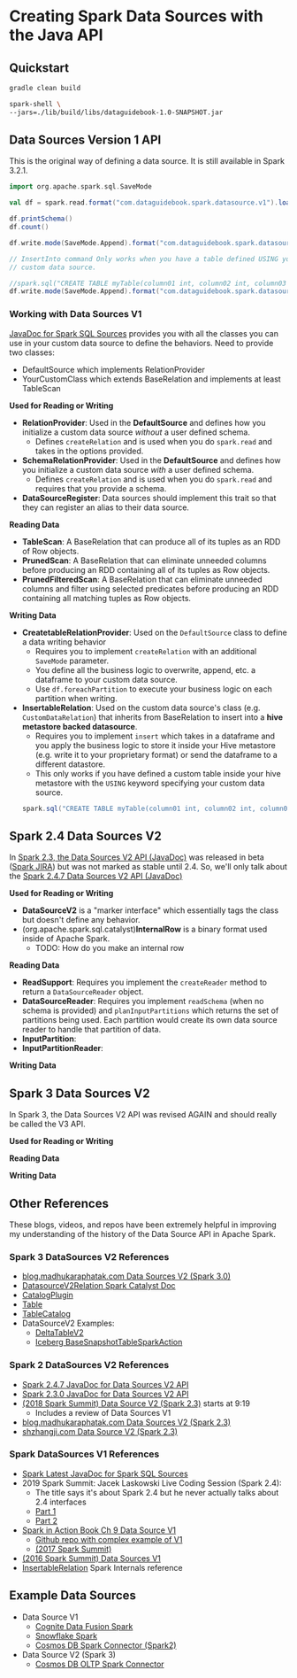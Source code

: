# Creating Spark Data Sources with the Java API

## Quickstart

```bash
gradle clean build

spark-shell \
--jars=./lib/build/libs/dataguidebook-1.0-SNAPSHOT.jar
```

## Data Sources Version 1 API

This is the original way of defining a data source. It is still available in Spark 3.2.1.


```scala
import org.apache.spark.sql.SaveMode

val df = spark.read.format("com.dataguidebook.spark.datasource.v1").load("")

df.printSchema()
df.count()

df.write.mode(SaveMode.Append).format("com.dataguidebook.spark.datasource.v1").save("newpath")

// InsertInto command Only works when you have a table defined USING your
// custom data source.

//spark.sql("CREATE TABLE myTable(column01 int, column02 int, column03 int ) USING com.dataguidebook.spark.datasource.v1 LOCATION custom/insertinto")
df.write.mode(SaveMode.Append).format("com.dataguidebook.spark.datasource.v1").insertInto("myTable")
```

### Working with Data Sources V1

[JavaDoc for Spark SQL Sources](https://spark.apache.org/docs/latest/api/java/org/apache/spark/sql/sources/package-summary.html) provides you with all the classes you can use in your custom data source to define the behaviors. Need to provide two classes:
* DefaultSource which implements RelationProvider
* YourCustomClass which extends BaseRelation and implements at least TableScan

**Used for Reading or Writing**
* **RelationProvider**: Used in the **DefaultSource** and defines how you initialize a custom data source *without* a user defined schema.
  * Defines `createRelation` and is used when you do `spark.read` and takes in the options provided.
* **SchemaRelationProvider**: Used in the **DefaultSource** and defines how you initialize a custom data source *with* a user defined schema.
  * Defines `createRelation` and is used when you do `spark.read` and requires that you provide a schema.
* **DataSourceRegister**: Data sources should implement this trait so that they can register an alias to their data source.

**Reading Data**
* **TableScan**: A BaseRelation that can produce all of its tuples as an RDD of Row objects.
* **PrunedScan**: A BaseRelation that can eliminate unneeded columns before producing an RDD containing all of its tuples as Row objects.
* **PrunedFilteredScan**: A BaseRelation that can eliminate unneeded columns and filter using selected predicates before producing an RDD containing all matching tuples as Row objects.

**Writing Data**
* **CreatetableRelationProvider**: Used on the `DefaultSource` class to define a data writing behavior
  * Requires you to implement `createRelation` with an additional `SaveMode` parameter.
  * You define all the business logic to overwrite, append, etc. a dataframe to your custom data source.
  * Use `df.foreachPartition` to execute your business logic on each partition when writing.
* **InsertableRelation**:  Used on the custom data source's class (e.g. `CustomDataRelation`) that inherits from BaseRelation to insert into a **hive metastore backed datasource**.
  * Requires you to implement `insert` which takes in a dataframe and you apply the business logic to store it inside your Hive metastore (e.g. write it to your proprietary format) or send the dataframe to a different datastore.
  * This only works if you have defined a custom table inside your hive metastore with the `USING` keyword specifying your custom data source.  
  ```scala
  spark.sql("CREATE TABLE myTable(column01 int, column02 int, column03 int ) USING com.dataguidebook.spark.datasource.v1 LOCATION custom/insertinto")
  ```

## Spark 2.4 Data Sources V2

In [Spark 2.3, the Data Sources V2 API (JavaDoc)](https://spark.apache.org/docs/2.3.0/api/java/org/apache/spark/sql/sources/v2/package-summary.html) was released in beta ([Spark JIRA](https://issues.apache.org/jira/browse/SPARK-15689)) but was not marked as stable until 2.4. So, we'll only talk about the [Spark 2.4.7 Data Sources V2 API (JavaDoc)](https://spark.apache.org/docs/2.4.7/api/java/org/apache/spark/sql/sources/v2/package-summary.html)

**Used for Reading or Writing**
* **DataSourceV2** is a "marker interface" which essentially tags the class but doesn't define any behavior.
* (org.apache.spark.sql.catalyst)**InternalRow** is a binary format used inside of Apache Spark.
  * TODO: How do you make an internal row

**Reading Data**
* **ReadSupport**: Requires you implement the `createReader` method to return a `DataSourceReader` object.
* **DataSourceReader**: Requires you implement `readSchema` (when no schema is provided) and `planInputPartitions` which returns the set of partitions being used. Each partition would create its own data source reader to handle that partition of data.
* **InputPartition**:
* **InputPartitionReader**:



**Writing Data**


## Spark 3 Data Sources V2

In Spark 3, the Data Sources V2 API was revised AGAIN and should really be called the V3 API.

**Used for Reading or Writing**

**Reading Data**


**Writing Data**


## Other References

These blogs, videos, and repos have been extremely helpful in improving my understanding of the history of the Data Source API in Apache Spark.

### Spark 3 DataSources V2 References
* [blog.madhukaraphatak.com Data Sources V2 (Spark 3.0)](http://blog.madhukaraphatak.com/categories/datasource-v2-spark-three/)
* [DatasourceV2Relation Spark Catalyst Doc](https://javadoc.io/doc/com.intel.spark/spark-catalyst_2.12/latest/org/apache/spark/sql/execution/datasources/v2/DataSourceV2Relation.html)
* [CatalogPlugin](https://spark.apache.org/docs/latest/api/java/org/apache/spark/sql/connector/catalog/CatalogPlugin.html)
* [Table](https://spark.apache.org/docs/latest/api/java/org/apache/spark/sql/connector/catalog/Table.html)
* [TableCatalog](https://spark.apache.org/docs/latest/api/java//org/apache/spark/sql/connector/catalog/TableCatalog.html)
* DataSourceV2 Examples:
  * [DeltaTableV2](https://github.com/delta-io/delta/blob/b36f6a7a57caa47dce72d9eb7fac8b7a4d25b15e/core/src/main/scala/org/apache/spark/sql/delta/catalog/DeltaTableV2.scala)
  * [Iceberg BaseSnapshotTableSparkAction](https://github.com/apache/iceberg/blob/7c2ea0128133f630041ecb77de1fae754073e904/spark/v3.2/spark/src/main/java/org/apache/iceberg/spark/actions/BaseSnapshotTableSparkAction.java)

### Spark 2 DataSources V2 References
* [Spark 2.4.7 JavaDoc for Data Sources V2 API](https://spark.apache.org/docs/2.4.7/api/java/org/apache/spark/sql/sources/v2/package-summary.html)
* [Spark 2.3.0 JavaDoc for Data Sources V2 API](https://spark.apache.org/docs/2.3.0/api/java/org/apache/spark/sql/sources/v2/package-summary.html)
* [(2018 Spark Summit) Data Source V2 (Spark 2.3)](https://www.youtube.com/watch?v=9-eomYXVnvY) starts at 9:19
  * Includes a review of Data Sources V1
* [blog.madhukaraphatak.com Data Sources V2 (Spark 2.3)](http://blog.madhukaraphatak.com/categories/datasource-v2-series/)
* [shzhangji.com Data Source V2 (Spark 2.3)](http://shzhangji.com/blog/2018/12/08/spark-datasource-api-v2/)

### Spark DataSources V1 References
* [Spark Latest JavaDoc for Spark SQL Sources](https://spark.apache.org/docs/latest/api/java/org/apache/spark/sql/sources/package-summary.html)
* 2019 Spark Summit: Jacek Laskowski Live Coding Session (Spark 2.4):
  * The title says it's about Spark 2.4 but he never actually talks about 2.4 interfaces
  * [Part 1](https://www.youtube.com/watch?v=YKkgVEgn2JE)
  * [Part 2](https://www.youtube.com/watch?v=vfd83ELlMfc)
* [Spark in Action Book Ch 9 Data Source V1](https://www.manning.com/books/spark-in-action-second-edition)
  * [Github repo with complex example of V1](https://github.com/jgperrin/net.jgp.books.spark.ch09/tree/master)
  * [(2017 Spark Summit) ](https://www.youtube.com/watch?v=M6NdFsKJ7os)
* [(2016 Spark Summit) Data Sources V1](https://www.youtube.com/watch?v=O9kpduk5D48)
* [InsertableRelation](https://jaceklaskowski.gitbooks.io/mastering-spark-sql/content/spark-sql-InsertableRelation.html#spark-sql-LogicalPlan-InsertIntoDataSourceCommand.adoc) Spark Internals reference

## Example Data Sources

* Data Source V1
  * [Cognite Data Fusion Spark](https://github.com/cognitedata/cdp-spark-datasource)
  * [Snowflake Spark](https://github.com/snowflakedb/spark-snowflake)
  * [Cosmos DB Spark Connector (Spark2)](https://github.com/Azure/azure-cosmosdb-spark)
* Data Source V2 (Spark 3)
  * [Cosmos DB OLTP Spark Connector](https://docs.microsoft.com/en-us/azure/cosmos-db/sql/sql-api-sdk-java-spark-v3)
